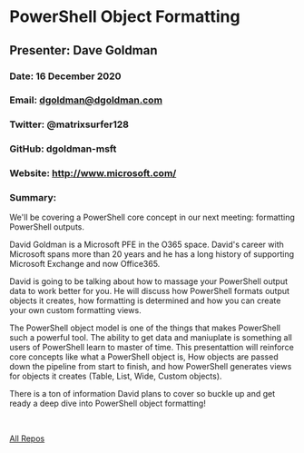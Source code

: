 # PowerShell Object Formatting
## Presenter: Dave Goldman
### Date: 16 December 2020
### Email: dgoldman@dgoldman.com
### Twitter: @matrixsurfer128
### GitHub: dgoldman-msft
### Website: http://www.microsoft.com/
### Summary:
We'll be covering a PowerShell core concept in our next meeting: formatting PowerShell outputs.

David Goldman is a Microsoft PFE in the O365 space. David's career with Microsoft spans more than 20 years and he has a long history of supporting Microsoft Exchange and now Office365.

David is going to be talking about how to massage your PowerShell output data to work better for you. He will discuss how PowerShell formats output objects it creates, how formatting is determined and how you can create your own custom formatting views.

The PowerShell object model is one of the things that makes PowerShell such a powerful tool. The ability to get data and maniuplate is something all users of PowerShell learn to master of time. This presentattion will reinforce core concepts like what a PowerShell object is, How objects are passed down the pipeline from start to finish, and how PowerShell generates views for objects it creates (Table, List, Wide, Custom objects).

There is a ton of information David plans to cover so buckle up and get ready a deep dive into PowerShell object formatting!

&nbsp;
&nbsp;

[All Repos](https://github.com/dgoldman-msft?tab=repositories)

